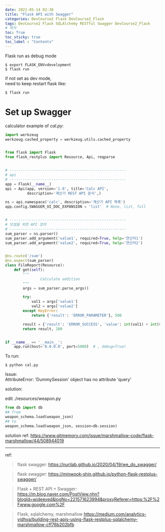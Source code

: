 ```yaml
---
date: 2021-05-14 02:38
title: "Flask API with Swagger"
categories: DevCourse2 Flask DevCourse2_Flask
tags: DevCourse2 Flask SQLAlchemy RESTful Swagger DevCourse2_Flask
# 목차
toc: True  
toc_sticky: true 
toc_label : "Contents"
---
```


Flask run as debug mode  
```
$ export FLASK_ENV=development
$ flask run
```  
if not set as dev mode,  
need to keep restart flask like:  
```
$ flask run
```  

# Set up Swagger

calculator example of *cal.py*:  
```python
import werkzeug
werkzeug.cached_property = werkzeug.utils.cached_property


from flask import Flask
from flask_restplus import Resource, Api, reqparse


# -----------------------------------------------------
# api
# -----------------------------------------------------
app = Flask(__name__)
api = Api(app, version='1.0', title='Calc API',
          description='계산기 REST API 문서',)

ns = api.namespace('calc', description='계산기 API 목록')
app.config.SWAGGER_UI_DOC_EXPANSION = 'list'  # None, list, full


# -----------------------------------------------------
# 덧셈을 위한 API 정의
# -----------------------------------------------------
sum_parser = ns.parser()
sum_parser.add_argument('value1', required=True, help='연산자1')
sum_parser.add_argument('value2', required=True, help='연산자2')


@ns.route('/sum')
@ns.expect(sum_parser)
class FileReport(Resource):
    def get(self):
        """
                Calculate addition
        """
        args = sum_parser.parse_args()

        try:
            val1 = args['value1']
            val2 = args['value2']
        except KeyError:
            return {'result': 'ERROR_PARAMETER'}, 500

        result = {'result': 'ERROR_SUCCESS', 'value': int(val1) + int(val2)}
        return result, 200


if __name__ == '__main__':
    app.run(host='0.0.0.0', port=5000)  # , debug=True)
```  

To run:  
```
$ python cal.py
```  




Issue:  
AttributeError: 'DummySession' object has no attribute 'query'  


solution:  

edit  ./resources/weapon.py
```python
from db import db
## from 
weapon_schema.load(weapon_json)
## to
weapon_schema.load(weapon_json, session=db.session)
```  

solution ref:  <https://www.gitmemory.com/issue/marshmallow-code/flask-marshmallow/44/508944019>


---  

ref:  
> flask swagger: <https://nurilab.github.io/2020/04/19/we_do_swagger/>  

> flask swagger: <https://minwook-shin.github.io/python-flask-restplus-swagger/>

>  Flask + REST API + Swagger: <https://m.blog.naver.com/PostView.nhn?blogId=wideeyed&logNo=221571623994&proxyReferer=https:%2F%2Fwww.google.com%2F>

> Flask, sqlalchemy, marshmallow <https://medium.com/analytics-vidhya/building-rest-apis-using-flask-restplus-sqlalchemy-marshmallow-cff76b202bfb>

